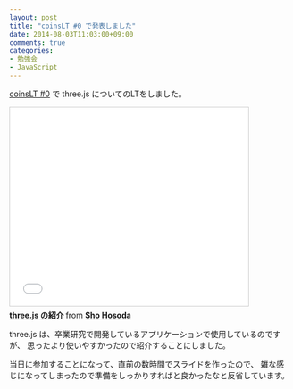 ```yaml
---
layout: post
title: "coinsLT #0 で発表しました"
date: 2014-08-03T11:03:00+09:00
comments: true
categories: 
- 勉強会
- JavaScript
---
```


[coinsLT #0](https://atnd.org/events/51236) で three.js についてのLTをしました。

<iframe src="//www.slideshare.net/slideshow/embed_code/35917660" width="427" height="356" frameborder="0" marginwidth="0" marginheight="0" scrolling="no" style="border:1px solid #CCC; border-width:1px; margin-bottom:5px; max-width: 100%;" allowfullscreen> </iframe> <div style="margin-bottom:5px"> <strong> <a href="https://www.slideshare.net/shohosoda9/threejs-35917660" title="three.js の紹介" target="_blank">three.js の紹介</a> </strong> from <strong><a href="http://www.slideshare.net/shohosoda9" target="_blank">Sho Hosoda</a></strong> </div>

<!--more-->

three.js は、卒業研究で開発しているアプリケーションで使用しているのですが、
思ったより使いやすかったので紹介することにしました。

当日に参加することになって、直前の数時間でスライドを作ったので、
雑な感じになってしまったので準備をしっかりすればと良かったなと反省しています。
